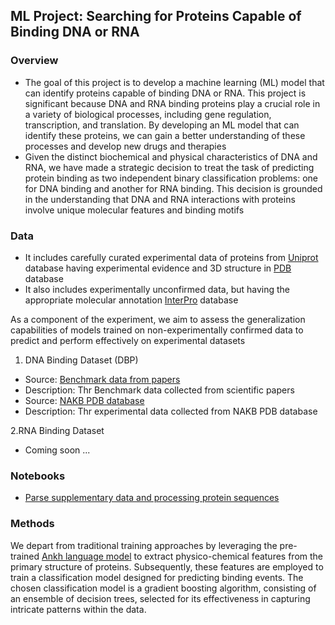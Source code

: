 ## ML Project: Searching for Proteins Capable of Binding DNA or RNA

### Overview

* The goal of this project is to develop a machine learning (ML) model that can identify proteins capable of binding DNA or RNA. This project is significant because DNA and RNA binding proteins play a crucial role in a variety of biological processes, including gene regulation, transcription, and translation. By developing an ML model that can identify these proteins, we can gain a better understanding of these processes and develop new drugs and therapies
* Given the distinct biochemical and physical characteristics of DNA and RNA, we have made a strategic decision to treat the task of predicting protein binding as two independent binary classification problems: one for DNA binding and another for RNA binding. This decision is grounded in the understanding that DNA and RNA interactions with proteins involve unique molecular features and binding motifs


### Data
* It includes carefully curated experimental data of proteins from [Uniprot](https://www.uniprot.org/) database having experimental evidence and 3D structure in [PDB](https://www.rcsb.org/) database
* It also includes experimentally unconfirmed data, but having the appropriate molecular annotation [InterPro](https://www.ebi.ac.uk/interpro/) database

As a component of the experiment, we aim to assess the generalization capabilities of models trained on non-experimentally confirmed data to predict and perform effectively on experimental datasets

1. DNA Binding Dataset (DBP)
* Source: [Benchmark data from papers](data/DBP_papers_data/benchmark_data.csv)
* Description: Thr Benchmark data collected from scientific papers
* Source: [NAKB PDB database](data/nakb/)
* Description: Thr experimental data collected from NAKB PDB database



2.RNA Binding Dataset 
* Coming soon ...


### Notebooks
* [Parse supplementary data and processing protein sequences](notebooks/parse_papers_data.ipynb)


### Methods
We depart from traditional training approaches by leveraging the pre-trained [Ankh language model](https://arxiv.org/pdf/2301.06568.pdf) to extract physico-chemical features from the primary structure of proteins. Subsequently, these features are employed to train a classification model designed for predicting binding events. The chosen classification model is a gradient boosting algorithm, 
consisting of an ensemble of decision trees, selected for its effectiveness in capturing intricate patterns within the data.